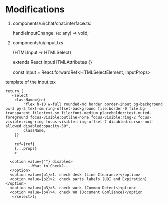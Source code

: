 # Modifications

1) components/ui/chat/chat.interface.ts:

    handleInputChange: (e: any) => void;

2) components/ui/input.txs

    (HTMLInput -> HTMLSelect)

    extends React.InputHTMLAttributes<HTMLSelectElement> {}
    
    const Input = React.forwardRef<HTMLSelectElement, InputProps>

template of the input.tsx

    return (
       <select
        className={cn(
            "flex h-10 w-full rounded-md border border-input bg-background px-3 py-2 text-sm ring-offset-background file:border-0 file:bg-transparent file:text-sm file:font-medium placeholder:text-muted-foreground focus-visible:outline-none focus-visible:ring-2 focus-visible:ring-ring focus-visible:ring-offset-2 disabled:cursor-not-allowed disabled:opacity-50",
            className,
        )}

        ref={ref}
        {...props}
        >

      <option value={""} disabled>
              --What to Check?--
      </option>
      <option value={p1}>1. check desk (Line Clearance)</option>
      <option value={p2}>2. check parts labels (UDI and Expiration)</option>
      <option value={p3}>3. check work (Common Defects)<ption>
      <option value={p4}>4. check WO (Document Comliance)</option
       </select>);
